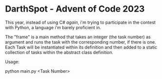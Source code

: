 # DarthSpot - Advent of Code 2023

This year, instead of using C# *again*, i'm trying to participate in the contest with Python, a language i'm barely proficient in.

The "frame" is a main method that takes an integer (the task number) as argument and runs the task with the corresponding number, if there is one. Each Task will be instantiated within its definition and then added to a static collection of tasks within the abstract class definition.

Usage:

python main.py \<Task Number\>
